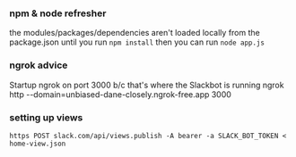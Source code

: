 ### npm & node refresher
the modules/packages/dependencies aren't loaded locally from the package.json 
until you run `npm install`
then you can run `node app.js`

### ngrok advice
Startup ngrok on port 3000 b/c that's where the Slackbot is running
ngrok http --domain=unbiased-dane-closely.ngrok-free.app 3000

### setting up views
`https POST slack.com/api/views.publish -A bearer -a SLACK_BOT_TOKEN < home-view.json`
